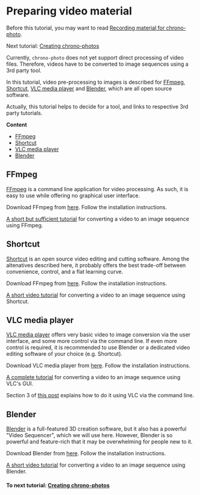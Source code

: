 # Preparing video material

Before this tutorial, you may want to read
[Recording material for chrono-photo](tutorial_recording.md).

Next tutorial: [Creating chrono-photos](tutorial_photos.md)

Currently, `chrono-photo` does not yet support direct processing of video files.
Therefore, videos have to be converted to image sequences using a 3rd party tool.

In this tutorial, video pre-processing to images is described for
[FFmpeg](https://www.ffmpeg.org/),
[Shortcut](https://shotcut.org/),
[VLC media player](https://www.videolan.org/vlc/index.html) and
[Blender](https://www.blender.org/),
which are all open source software.

Actually, this tutorial helps to decide for a tool, and links to respective 3rd party tutorials.

**Content**

* [FFmpeg](#ffmpeg)
* [Shortcut](#shortcut)
* [VLC media player](#vlc-media-player)
* [Blender](#blender)

## FFmpeg

[FFmpeg](https://www.ffmpeg.org/) is a command line application for video processing.
As such, it is easy to use while offering no graphical user interface.

Download FFmpeg from [here](https://www.ffmpeg.org/).
Follow the installation instructions.

[A short but sufficient tutorial](https://averagelinuxuser.com/convert-video-to-images-with-ffmpeg-in-linux/)
for converting a video to an image sequence using FFmpeg.

## Shortcut

[Shortcut](https://shotcut.org/) is an open source video editing and cutting software.
Among the altenatives described here, it probably offers the best trade-off between
convenience, control, and a flat learning curve.

Download FFmpeg from [here](https://shotcut.org/).
Follow the installation instructions.

[A short video tutorial](https://www.youtube.com/watch?v=ji2-31r_C2Y)
for converting a video to an image sequence using Shortcut.

## VLC media player

[VLC media player](https://www.videolan.org/vlc/index.html) offers very basic video to image conversion via the user interface,
and some more control via the command line. 
If even more control is required, it is recommended to use Blender
or a dedicated video editing software of your choice (e.g. Shortcut).

Download VLC media player from [here](https://www.videolan.org/vlc/index.html).
Follow the installation instructions.

[A complete tutorial](https://averagelinuxuser.com/video-to-images-with-vlc-media-player/)
for converting a video to an image sequence using VLC's GUI.

Section 3 of [this post](https://www.raymond.cc/blog/extract-video-frames-to-images-using-vlc-media-player/)
explains how to do it using VLC via the command line.

## Blender

[Blender](https://www.blender.org/) is a full-featured 3D creation software, but it also has a powerful
"Video Sequencer", which we will use here.
However, Blender is so powerful and feature-rich that it may be overwhelming for people new to it.

Download Blender from [here](https://www.blender.org/).
Follow the installation instructions.

[A short video tutorial](https://www.youtube.com/watch?v=gAw6ZWO7FOY)
for converting a video to an image sequence using Blender.

#### To next tutorial: [Creating chrono-photos](tutorial_photos.md)